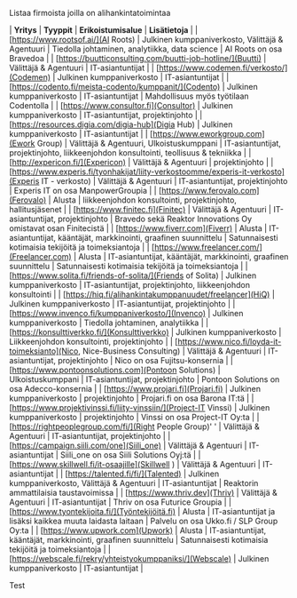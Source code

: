 Listaa firmoista joilla on alihankintatoimintaa

| **Yritys** | **Tyyppit** | **Erikoistumisalue** | **Lisätietoja** |
| [https://www.rootsof.ai/](AI Roots) | Julkinen kumppaniverkosto, Välittäjä & Agentuuri | Tiedolla johtaminen, analytiikka, data science | AI Roots on osa Bravedoa |
| [https://buutticonsulting.com/buutti-job-hotline/](Buutti) | Välittäjä & Agentuuri | IT-asiantuntijat |
| [https://www.codemen.fi/verkosto/](Codemen) | Julkinen kumppaniverkosto | IT-asiantuntijat |
| [https://codento.fi/meista-codento/kumppanit/](Codento) | Julkinen kumppaniverkosto | IT-asiantuntijat | Mahdollisuus myös työtilaan Codentolla |
| [https://www.consultor.fi](Consultor) | Julkinen kumppaniverkosto | IT-asiantuntijat, projektinjohto |
| [https://resources.digia.com/digia-hub](Digia Hub) | Julkinen kumppaniverkosto | IT-asiantuntijat |
| [https://www.eworkgroup.com](Ework Group) | Välittäjä & Agentuuri, Ulkoistuskumppani | IT-asiantuntijat, projektinjohto, liikkeenjohdon konsultointi, teollisuus & tekniikka |
| [http://expericon.fi/](Expericon) | Välittäjä & Agentuuri | projektinjohto |
| [https://www.experis.fi/tyonhakijat/liity-verkostoomme/experis-it-verkosto](Experis IT - verkosto) | Välittäjä & Agentuuri | IT-asiantuntijat, projektinjohto | Experis IT on osa ManpowerGroupia |
| [https://www.ferovalo.com](Ferovalo) | Alusta | liikkeenjohdon konsultointi, projektinjohto, hallitusjäsenet |
| [https://www.finitec.fi](Finitec) | Välittäjä & Agentuuri | IT-asiantuntijat, projektinjohto | Bravedo sekä Reaktor Innovations Oy omistavat osan Finitecistä |
| [https://www.fiverr.com](Fiverr) | Alusta | IT-asiantuntijat, kääntäjät, markkinointi, graafinen suunnittelu | Satunnaisesti kotimaisia tekijöitä ja toimeksiantoja |
| [https://www.freelancer.com/](Freelancer.com) | Alusta | IT-asiantuntijat, kääntäjät, markkinointi, graafinen suunnittelu | Satunnaisesti kotimaisia tekijöitä ja toimeksiantoja |
| [https://www.solita.fi/friends-of-solita/](Friends of Solita) | Julkinen kumppaniverkosto | IT-asiantuntijat, projektinjohto, liikkeenjohdon konsultointi |
| [https://hiq.fi/alihankintakumppanuudet/freelancer](HiQ) | Julkinen kumppaniverkosto | IT-asiantuntijat, projektinjohto |
| [https://www.invenco.fi/kumppaniverkosto/](Invenco) | Julkinen kumppaniverkosto | Tiedolla johtaminen, analytiikka |
| [https://konsulttiverkko.fi/](Konsulttiverkko) | Julkinen kumppaniverkosto | Liikkeenjohdon konsultointi, projektinjohto |
| [https://www.nico.fi/loyda-it-toimeksianto](Nico, Nice-Business Consulting) | Välittäjä & Agentuuri | IT-asiantuntijat, projektinjohto | Nico on osa Fujitsu-konsernia |
| [https://www.pontoonsolutions.com](Pontoon Solutions) | Ulkoistuskumppani | IT-asiantuntijat, projektinjohto | Pontoon Solutions on osa Adecco-konsernia |
| [https://www.projari.fi](Projari.fi) | Julkinen kumppaniverkosto | projektinjohto | Projari.fi on osa Barona IT:tä |
| [https://www.projektivinssi.fi/liity-vinssiin/](Project-IT Vinssi) | Julkinen kumppaniverkosto | projektinjohto | Vinssi on osa Project-IT Oy:ta |
| [https://rightpeoplegroup.com/fi/](Right People Group)' ' | Välittäjä & Agentuuri | IT-asiantuntijat, projektinjohto |
| [https://campaign.siili.com/one](Siili_one) | Välittäjä & Agentuuri | IT-asiantuntijat | Siili_one on osa Siili Solutions Oyj:tä |
| [https://www.skillwell.fi/it-osaajille](Skillwell&nbsp;) | Välittäjä & Agentuuri | IT-asiantuntijat |
| [https://talented.fi/fi/](Talented) | Julkinen kumppaniverkosto, Välittäjä & Agentuuri | IT-asiantuntijat | Reaktorin ammattilaisia taustavoimissa |
| [https://www.thriv.dev](Thriv) | Välittäjä & Agentuuri | IT-asiantuntijat | Thriv on osa Futurice Groupia |
| [https://www.tyontekijoita.fi/](Työntekijöitä.fi) | Alusta | IT-asiantuntijat ja lisäksi kaikkea muuta laidasta laitaan | Palvelu on osa Ukko.fi / SLP Group Oy:ta |
| [https://www.upwork.com](Upwork) | Alusta | IT-asiantuntijat, kääntäjät, markkinointi, graafinen suunnittelu | Satunnaisesti kotimaisia tekijöitä ja toimeksiantoja |
| [https://webscale.fi/rekry/yhteistyokumppaniksi/](Webscale) | Julkinen kumppaniverkosto | IT-asiantuntijat |

Test

